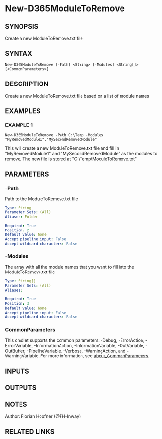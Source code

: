﻿---
external help file: d365fo.tools-help.xml
Module Name: d365fo.tools
online version:
schema: 2.0.0
---

# New-D365ModuleToRemove

## SYNOPSIS
Create a new ModuleToRemove.txt file

## SYNTAX

```
New-D365ModuleToRemove [-Path] <String> [-Modules] <String[]> [<CommonParameters>]
```

## DESCRIPTION
Create a new ModuleToRemove.txt file based on a list of module names

## EXAMPLES

### EXAMPLE 1
```
New-D365ModuleToRemove -Path C:\Temp -Modules "MyRemovedModule1","MySecondRemovedModule"
```

This will create a new ModuleToRemove.txt file and fill in "MyRemovedModule1" and "MySecondRemovedModule" as the modules to remove.
The new file is stored at "C:\Temp\ModuleToRemove.txt"

## PARAMETERS

### -Path
Path to the ModuleToRemove.txt file

```yaml
Type: String
Parameter Sets: (All)
Aliases: Folder

Required: True
Position: 2
Default value: None
Accept pipeline input: False
Accept wildcard characters: False
```

### -Modules
The array with all the module names that you want to fill into the ModuleToRemove.txt file

```yaml
Type: String[]
Parameter Sets: (All)
Aliases:

Required: True
Position: 3
Default value: None
Accept pipeline input: False
Accept wildcard characters: False
```

### CommonParameters
This cmdlet supports the common parameters: -Debug, -ErrorAction, -ErrorVariable, -InformationAction, -InformationVariable, -OutVariable, -OutBuffer, -PipelineVariable, -Verbose, -WarningAction, and -WarningVariable. For more information, see [about_CommonParameters](http://go.microsoft.com/fwlink/?LinkID=113216).

## INPUTS

## OUTPUTS

## NOTES
Author: Florian Hopfner (@FH-Inway)

## RELATED LINKS
